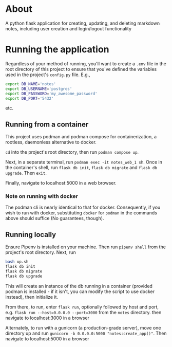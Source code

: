 # About
A python flask application for creating, updating, and deleting markdown notes, including user creation and login/logout functionality

# Running the application
Regardless of your method of running, you'll want to create a `.env` file in the root directory of this project to ensure that you've defined the variables used in the project's `config.py` file. E.g., 

```bash
export DB_NAME='notes'
export DB_USERNAME='postgres'
export DB_PASSWORD='my_awesome_password'
export DB_PORT='5432'
```
etc.

## Running from a container
This project uses podman and podman compose for containerization, a rootless, daemonless alternative to docker. 

`cd` into the project's root directory, then run `podman compose up`. 

Next, in a separate terminal, run `podman exec -it notes_web_1 sh`. Once in the container's shell, run `flask db init`, `flask db migrate` and `flask db upgrade`. Then `exit`.

Finally, navigate to localhost:5000 in a web browser.

### Note on running with docker 
The podman cli is nearly identical to that for docker. Consequently, if you wish to run with docker, substituting `docker` for `podman` in the commands above should suffice (No guarantees, though).

## Running locally
Ensure Pipenv is installed on your machine. Then run 
`pipenv shell` from the project's root directory. Next, run

```bash
bash up.sh
flask db init
flask db migrate
flask db upgrade
```

This will create an instance of the db running in a container (provided podman is installed - if it isn't, you can modify the script to use docker instead), then initialize it.

From there, to run, enter `flask run`, optionally followed by host and port, e.g. `flask run --host=0.0.0.0 --port=3000` from the `notes` directory. then navigate to localhost:3000 in a browser

Alternately, to run with a gunicorn (a production-grade server), move one directory up and run `gunicorn -b 0.0.0.0:5000 "notes:create_app()"`. Then navigate to localhost:5000 in a browser